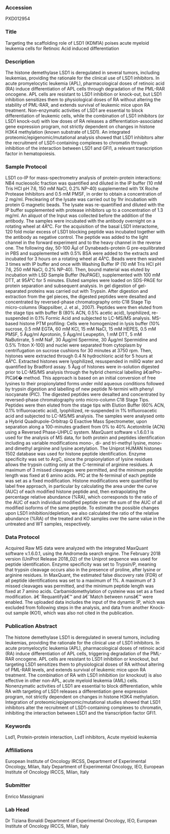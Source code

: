 ### Accession
PXD012954

### Title
Targeting the scaffolding role of LSD1 (KDM1A) poises acute myeloid leukemia cells for Retinoic Acid induced differentiation

### Description
The histone demethylase LSD1 is deregulated in several tumors, including leukemias, providing the rationale for the clinical use of LSD1 inhibitors. In acute promyelocytic leukemia (APL), pharmacological doses of retinoic acid (RA) induce differentiation of APL cells through degradation of the PML-RAR oncogene. APL cells are resistant to LSD1 inhibition or knock-out, but LSD1 inhibition sensitizes them to physiological doses of RA without altering the stability of PML-RAR, and extends survival of leukemic mice upon RA treatment. Non-enzymatic activities of LSD1 are essential to block differentiation of leukemic cells, while the combination of LSD1 inhibitors (or LSD1 knock-out) with low doses of RA releases a differentiation-associated gene expression program, not strictly dependent on changes in histone H3K4 methylation (known substrate of LSD1). An integrated proteomic/epigenomic/mutational analysis showed that LSD1 inhibitors alter the recruitment of LSD1-containing complexes to chromatin through inhibition of the interaction between LSD1 and GFI1, a relevant transcription factor in hematopoiesis.

### Sample Protocol
LSD1 co-IP for mass-spectrometry analysis of protein-protein interactions:  NB4 nucleosolic fraction was quantified and diluted in the IP buffer (10 mM Tris HCl pH 7.6, 150 mM NaCl, 0.2% NP-40) supplemented with 1X Roche Protease Inhibitors and 0.5 mM PMSF, in order to obtain a concentration of 2 mg/ml. Preclearing of the lysate was carried out by 1hr incubation with protein G magnetic beads. The lysate was  re-quantified and diluted with the IP buffer supplemented with protease inhibitors up to a concentration of 1.3 mg/ml. An aliquot of the Input was collected before the addition of the antibody. The samples were incubated with the antibody overnight on a rotating wheel at 4Â°C. For the acquisition of the basal LSD1 interactome, 120 fold molar excess of LSD1 blocking peptide was incubated together with the antibody as negative control. The peptide was added to the light channel in the forward experiment and to the heavy channel in the reverse one. The following day, 50-100 Âµl of Dynabeads-protein G pre-equilibrated in PBS and supplemented with 0.5% BSA were added to the extracts and incubated for 3 hours on a rotating wheel at 4Â°C. Beads were then washed 3 times with IP buffer and once with Washing Buffer IP (10 mM Tris HCl pH 7.6, 250 mM NaCl, 0.2% NP-40). Then, bound material was eluted by incubation with LSD Sample Buffer (NuPAGE), supplemented with 100 mM DTT, at 95Â°C for 5 minutes. Eluted samples were loaded on SDS-PAGE for protein separation and subsequent analysis. In gel digestion of gel-separated proteins was carried out with Trypsin. After digestion and extraction from the gel pieces, the digested peptides were desalted and concentrated by reversed-phase chromatography onto C18 Stage Tip micro-columns (Rappsilber, J. et al., 2007). Peptides were then eluted from the stage tips with buffer B (80% ACN, 0.5% acetic acid), lyophilized, re-suspended in 0.1% Formic Acid and subjected to LC-MS/MS analysis.   MS-based histone PTM profiling:  Cells were homogenized in lysis buffer (10% sucrose, 0.5 mM EGTA, 60 mM KCl, 15 mM NaCl, 15 mM HEPES, 0.5 mM PMSF, 5 Âµg/ml Aprotonin, 5 Âµg/ml Leupeptin, 1 mM DTT, 5 mM NaButirrate, 5 mM NaF, 30 Âµg/ml Spermine, 30 Âµg/ml Spermidine and 0.5% Triton X-100) and nuclei were separated from cytoplasm by centrifugation on sucrose cushions for 30 minutes at 3750 rpm. Then, histones were extracted through 0.4 N hydrochloric acid for 5 hours at 4Â°C. Extracted histones were lyophilized, resuspended in milliQ water and quantified by Bradford assay. 5 Âµg of histones were in-solution digested prior to LC-MS/MS analysis through the hybrid chemical labelling â€œPro-PICâ€� method. This approach is based on an initial conversion of free lysines to their propionylated forms under mild aqueous conditions followed by trypsin digestion and labelling of new peptide N-termini with phenyl isocyanate (PIC). The digested peptides were desalted and concentrated by reversed-phase chromatography onto micro-column C18 Stage Tips. Peptides were then eluted from the stage tips with Elution Buffer (60% ACN, 0.1% trifluoroacetic acid), lyophilized, re-suspended in 1% trifluoroacetic acid and subjected to LC-MS/MS analysis. The samples were analysed onto a Hybrid Quadrupole-Orbitrap Q Exactive Mass Spectrometer, upon separation along a 100-minutes gradient from 0% to 40% Acetonitrile (ACN) using a Reversed Phase-UHPLC system. MaxQuant software v.1.6.0.1 is used for the analysis of MS data, for both protein and peptides identification including as variable modifications mono-, di- and tri-methyl lysine, mono- and dimethyl arginine and lysine acetylation. The Uniprot HUMAN histones 1502 database was used for histone peptide identification. Enzyme specificity was set to ArgC, since the propionylation of lysine residues allows the trypsin cutting only at the C-terminal of arginine residues. A maximum of 3 missed cleavages were permitted, and the minimum peptide length was fixed at 6 amino acids. PIC at the N-terminal of each peptide was set as a fixed modification. Histone modifications were quantified by label free approach, in particular by calculating the area under the curve (AUC) of each modified histone peptide and, then extrapolating the percentage relative abundance (%RA), which corresponds to the ratio of the AUC of each individual modified peptide over the sum of the AUC of all modified isoforms of the same peptide. To estimate the possible changes upon LSD1 inhibition/depletion, we also calculated the ratio of the relative abundance (%RA) of the treated and KO samples over the same value in the untreated and WT samples, respectively.

### Data Protocol
Acquired Raw MS data were analyzed with the integrated MaxQuant software v.1.6.0.1, using the Andromeda search engine. The February 2018 version (UniProt Release 2018_02) of the Uniprot sequence was used for peptide identification. Enzyme specificity was set to Trypsin/P, meaning that trypsin cleavage occurs also in the presence of proline, after lysine or arginine residues. In MaxQuant, the estimated false discovery rate (FDR) of all peptide identifications was set to a maximum of 1%. A maximum of 3 missed cleavages was permitted, and the minimum peptide length was fixed at 7 amino acids. Carbamidomethylation of cysteine was set as a fixed modification. â€˜Requantifyâ€™ and â€˜Match between runsâ€™ were enabled. The uploaded data includes the input of the dynamic IP, which was excluded from following steps in the analysis, and data from another Knock-out sample (KO1), which was also not cited in the publication.

### Publication Abstract
The histone demethylase LSD1 is deregulated in several tumors, including leukemias, providing the rationale for the clinical use of LSD1 inhibitors. In acute promyelocytic leukemia (APL), pharmacological doses of retinoic acid (RA) induce differentiation of APL cells, triggering degradation of the PML-RAR oncogene. APL cells are resistant to LSD1 inhibition or knockout, but targeting LSD1 sensitizes them to physiological doses of RA without altering of PML-RAR levels, and extends survival of leukemic mice upon RA treatment. The combination of RA with LSD1 inhibition (or knockout) is also effective in other non-APL, acute myeloid leukemia (AML) cells. Nonenzymatic activities of LSD1 are essential to block differentiation, while RA with targeting of LSD1 releases a differentiation gene expression program, not strictly dependent on changes in histone H3K4 methylation. Integration of proteomic/epigenomic/mutational studies showed that LSD1 inhibitors alter the recruitment of LSD1-containing complexes to chromatin, inhibiting the interaction between LSD1 and the transcription factor GFI1.

### Keywords
Lsd1, Protein-protein interaction, Lsd1 inhibitors, Acute myeloid leukemia

### Affiliations
European Institute of Oncology IRCSS, Department of Experimental Oncology, Milan, Italy
Department of Experimental Oncology, IEO, European Institute of Oncology IRCCS, Milan, Italy

### Submitter
Enrico Massignani

### Lab Head
Dr Tiziana Bonaldi
Department of Experimental Oncology, IEO, European Institute of Oncology IRCCS, Milan, Italy


